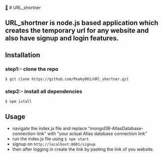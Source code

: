    [🔗](https://github.com/Peaky001/URl_shortner) # URL_shortner
 ## URL_shortner is node.js based application which creates the temporary url for any website and also have signup and login features.

## Installation

### step1:- clone the repo 
 ```$ git clone https://github.com/Peaky001/URl_shortner.git```

 ### step2:- install all dependencies
 ```$ npm istall```

 ## Usage
- navigate the index.js file and replace "mongoDB-AtlasDatabase-connection-link" with "your actual Atlas database connection link"
- run the index.js file using ```$ npm start```
- signup on ```http://localhost:8001/signup```
- then after logging in create the link by pasting the link of you website.
